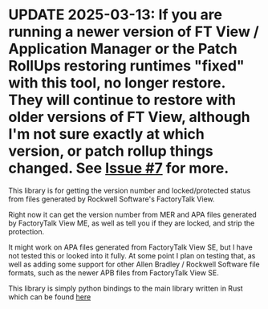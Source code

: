 # UPDATE 2025-03-13: If you are running a newer version of FT View / Application Manager or the Patch RollUps restoring runtimes "fixed" with this tool, no longer restore. They will continue to restore with older versions of FT View, although I'm not sure exactly at which version, or patch rollup things changed. See [Issue #7](https://github.com/Vadoola/ab_versions_rs/issues/7) for more.

This library is for getting the version number and locked/protected status from files generated by Rockwell Software's FactoryTalk View.

Right now it can get the version number from MER and APA files generated by FactoryTalk View ME, as well as tell you if they are locked, and strip the protection.

It might work on APA files generated from FactoryTalk View SE, but I have not tested this or looked into it fully.
At some point I plan on testing that, as well as adding some support for other Allen Bradley / Rockwell Software file formats, such as the newer APB files from FactoryTalk View SE.

This library is simply python bindings to the main library written in Rust which can be found [here](https://github.com/Vadoola/ab_versions_rs)
